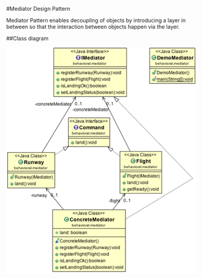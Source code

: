 #Mediator Design Pattern

Mediator Pattern enables decoupling of objects by introducing a layer in between so that the interaction between objects happen via the layer.

##Class diagram

![ScreenShot](classdiagram.png)
